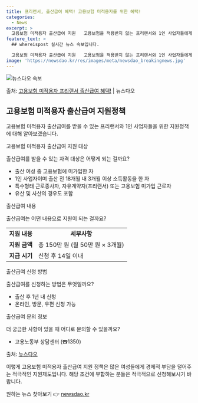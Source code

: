 ```yaml
---
title: 프리랜서, 출산급여 혜택! 고용보험 미적용자를 위한 혜택!
categories:
  - News
excerpt: >
  고용보험 미적용자 출산급여 지원   고용보험을 적용받지 않는 프리랜서와 1인 사업자들에게 좋은 소식이 있습니…
feature_text: >
  ## whereispost 실시간 뉴스 속보입니다.

  고용보험 미적용자 출산급여 지원   고용보험을 적용받지 않는 프리랜서와 1인 사업자들에게 좋은 소식이 있습니…
image: 'https://newsdao.kr/res/images/meta/newsdao_breakingnews.jpg'
---
```


![뉴스다오 속보](https://newsdao.kr/res/images/meta/newsdao_breakingnews.jpg)

<p>출처: <a href="https://newsdao.kr/4213" rel="dofollow">고용보험 미적용자 프리랜서 출산급여 혜택!</a> | 뉴스다오</p>

<h2 data-ke-size="size26">고용보험 미적용자 출산급여 지원정책</h2>
고용보험 미적용자 출산급여를 받을 수 있는 프리랜서와 1인 사업자들을 위한 지원정책에 대해 알아보겠습니다.

<p data-ke-size="size16">고용보험 미적용자 출산급여 지원 대상</p>
출산급여를 받을 수 있는 자격 대상은 어떻게 되는 걸까요?

<ul>
	<li>출산 여성 중 고용보험에 미가입한 자</li>
	<li>1인 사업자이며 출산 전 18개월 내 3개월 이상 소득활동을 한 자</li>
	<li>특수형태 근로종사자, 자유계약자(프리랜서) 또는 고용보험 미가입 근로자</li>
	<li>유산 및 사산의 경우도 포함</li>
</ul>
<p data-ke-size="size16">출산급여 내용</p>
출산급여는 어떤 내용으로 지원이 되는 걸까요?

<table>
	<tr>
		<td style="text-align: center; height: 17px;"><b>지원 내용</b></td>
		<td style="text-align: center; height: 17px;"><b>세부사항</b></td>
	</tr>
	<tr>
		<td style="text-align: center; height: 17px;"><b>지원 금액</b></td>
		<td>총 150만 원 (월 50만 원 × 3개월)</td>
	</tr>
	<tr>
		<td style="text-align: center; height: 17px;"><b>지급 시기</b></td>
		<td>신청 후 14일 이내</td>
	</tr>
</table>

<p data-ke-size="size16">출산급여 신청 방법</p>
출산급여를 신청하는 방법은 무엇일까요?

<ul>
	<li>출산 후 1년 내 신청</li>
	<li>온라인, 방문, 우편 신청 가능</li>
</ul>

<p data-ke-size="size16">출산급여 문의 정보</p>
더 궁금한 사항이 있을 때 어디로 문의할 수 있을까요?

<ul>
	<li>고용노동부 상담센터 (☎1350)</li>
</ul>

출처: [뉴스다오](https://newsdao.kr/4213)

이렇게 고용보험 미적용자 출산급여 지원 정책은 많은 여성들에게 경제적 부담을 덜어주는 적극적인 지원제도입니다. 해당 조건에 부합하는 분들은 적극적으로 신청해보시기 바랍니다. 

원하는 뉴스 찾아보기 👉 <a href="https://newsdao.kr" rel="dofollow">newsdao.kr</a>


